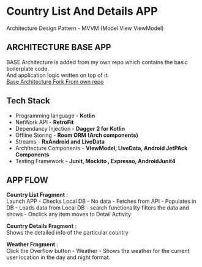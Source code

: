 # Country List And Details APP

Architecture Design Pattern - MVVM (Model View ViewModel)

ARCHITECTURE BASE APP
-------------------------

BASE Architecture is added from my own repo which contains the basic boilerplate code. <br>
And application logic written on top of it.<br>
[Base Architecture Fork From own repo](https://github.com/vickycj/Base-Architecture)


Tech Stack
-----------

- Programming language    - **Kotlin**
- NetWork API             - **RetroFit**
- Dependancy Injection    - **Dagger 2 for Kotlin**
- Offline Storing         - **Room ORM (Arch components)**
- Streams                 - **RxAndroid and LiveData**
- Architecture Components - **ViewModel, LiveData, Android JetPAck Components**
- Testing Framework       - **Junit, Mockito , Expresso, AndroidJunit4**

APP FLOW
-------------

**Country List Fragment** :<br>
Launch APP - Checks Local DB - No data - Fetches from API - Populates in DB -
Loads data from Local DB - search functionality filters the data and shows - Onclick any item moves to Detail Activity

**Country Details Fragment** : <br>
Shows the detailed info of the particular country

**Weather Fragment** : <br>
Click the Overflow button - Weather - Shows the weather for the current user location in the day and night format.
